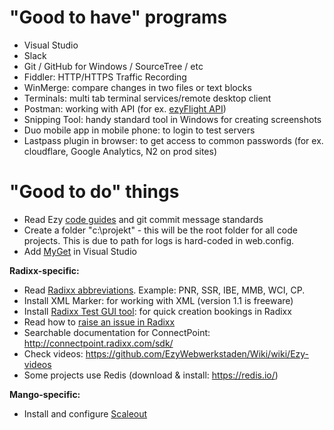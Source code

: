 # "Good to have" programs

- Visual Studio
- Slack
- Git / GitHub for Windows / SourceTree / etc
- Fiddler: HTTP/HTTPS Traffic Recording
- WinMerge: compare changes in two files or text blocks
- Terminals: multi tab terminal services/remote desktop client
- Postman: working with API (for ex. [ezyFlight API](github.com/EzyWebwerkstaden/EzyFlight.Api/))
- Snipping Tool: handy standard tool in Windows for creating screenshots
- Duo mobile app in mobile phone: to login to test servers
- Lastpass plugin in browser: to get access to common passwords (for ex. cloudflare, Google Analytics, N2 on prod sites)

# "Good to do" things

- Read Ezy [code guides](http://code.ezy.se/en/latest/guidlines/git/) and git commit message standards 
- Create a folder "c:\projekt" - this will be the root folder for all code projects. This is due to path for logs is hard-coded in web.config.
- Add [MyGet](https://github.com/EzyWebwerkstaden/Wiki/wiki/Myget) in Visual Studio

**Radixx-specific:**   
- Read [Radixx abbreviations](https://github.com/EzyWebwerkstaden/ezyRadixxBase/wiki/Carrier-Codes-&-Abbreviations). Example: PNR, SSR, IBE, MMB, WCI, CP.
- Install XML Marker: for working with XML (version 1.1 is freeware)
- Install [Radixx Test GUI tool](https://github.com/EzyWebwerkstaden/ezyRadixxGUI): for quick creation bookings in Radixx
- Read how to [raise an issue in Radixx](https://github.com/EzyWebwerkstaden/ezyRadixxBase/wiki/Send-an-issue-to-Radixx)
- Searchable documentation for ConnectPoint: http://connectpoint.radixx.com/sdk/
- Check videos: https://github.com/EzyWebwerkstaden/Wiki/wiki/Ezy-videos
- Some projects use Redis (download & install: https://redis.io/)

**Mango-specific:**
- Install and configure [Scaleout](https://github.com/EzyWebwerkstaden/Mango/wiki/Scaleout)